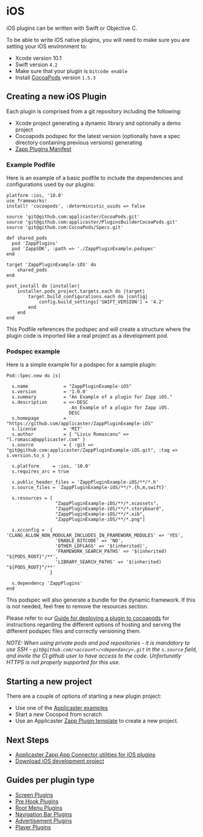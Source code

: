 # iOS

iOS plugins can be written with Swift or Objective C.

To be able to write iOS native plugins, you will need to make sure you are setting your iOS environment to:

* Xcode version 10.1
* Swift version `4.2`
* Make sure that your plugin is `bitcode enable`
* Install [CocoaPods](https://guides.cocoapods.org/using/getting-started.html) version `1.5.3`

## Creating a new iOS Plugin

Each plugin is comprised from a git repository including the following:
* Xcode project generating a dynamic library and optionally a demo project
* Cocoapods podspec for the latest version (optionally have a spec directory containing previous versions) generating
* [Zapp Plugins Manifest](/zappifest/plugins-manifest-format.md)

### Example Podfile
Here is an example of a basic podfile to include the dependencies and configurations used by our plugins:

```
platform :ios, '10.0'
use_frameworks!
install! 'cocoapods', :deterministic_uuids => false

source 'git@github.com:applicaster/CocoaPods.git'
source 'git@github.com:applicaster/PluginsBuilderCocoaPods.git'
source 'git@github.com:CocoaPods/Specs.git'

def shared_pods
  pod 'ZappPlugins'
  pod 'ZappSDK', :path => './ZappPluginExample.podspec'
end

target 'ZappPluginExample-iOS' do
    shared_pods
end

post_install do |installer|
    installer.pods_project.targets.each do |target|
        target.build_configurations.each do |config|
            config.build_settings['SWIFT_VERSION'] = '4.2'
        end
    end
end
```

This Podfile references the podspec and will create a structure where the plugin code is imported like a real project as a development pod.

### Podspec example
Here is a simple example for a podspec for a sample plugin:

```
Pod::Spec.new do |s|

  s.name             = "ZappPluginExample-iOS"
  s.version          = '1.0.0'
  s.summary          = "An Example of a plugin for Zapp iOS."
  s.description      = <<-DESC
                        An Example of a plugin for Zapp iOS.
                       DESC
  s.homepage         = "https://github.com/applicaster/ZappPluginExample-iOS"
  s.license          = 'MIT'
  s.author           = { "Liviu Romascanu" => "l.romasca@applicaster.com" }
  s.source           = { :git => "git@github.com:applicaster/ZappPluginExample-iOS.git", :tag => s.version.to_s }

  s.platform     = :ios, '10.0'
  s.requires_arc = true

  s.public_header_files = 'ZappPluginExample-iOS/**/*.h'
  s.source_files = 'ZappPluginExample-iOS/**/*.{h,m,swift}'

  s.resources = [
                  "ZappPluginExample-iOS/**/*.xcassets",
                  "ZappPluginExample-iOS/**/*.storyboard",
                  "ZappPluginExample-iOS/**/*.xib",
                  "ZappPluginExample-iOS/**/*.png"]

  s.xcconfig =  { 'CLANG_ALLOW_NON_MODULAR_INCLUDES_IN_FRAMEWORK_MODULES' => 'YES',
                  'ENABLE_BITCODE' => 'NO',
                  'OTHER_LDFLAGS' => '$(inherited)',
                  'FRAMEWORK_SEARCH_PATHS' => '$(inherited) "${PODS_ROOT}"/**',
                  'LIBRARY_SEARCH_PATHS' => '$(inherited) "${PODS_ROOT}"/**'
                }

  s.dependency 'ZappPlugins'
end
```

This podspec will also generate a bundle for the dynamic framework.
If this is not needed, feel free to remove the resources section.

Please refer to our [Guide for deploying a plugin to cocoapods](/getting-started/ios-podspec.md) for instructions regarding the different options of hosting and serving the different podspec files and correctly versioning them.

_NOTE: When using private pods and pod repositories - it is mandatory to use SSH - `git@github.com/<account>/<dependancy>.git` in the `s.source` field, and invite the CI github user to have access to the code. Unfortunatly HTTPS is not properly supported for this use._

## Starting a new project
There are a couple of options of starting a new plugin project:
* Use one of the [Applicaster examples](https://github.com/applicaster/zapp-plugins-examples/tree/master/VideoPlayer/iOS)
* Start a new Cocopod from scratch
* Use an Applicaster [Zapp Plugin template](https://github.com/applicaster/zapp-plugins-ios-templates) to create a new project.

## Next Steps
* [Applicaster Zapp App Connector utilities for iOS plugins](/dev-env/iOS/utils.md)
* [Download iOS development project](/dev-env/iOS/download-development-project.md)

## Guides per plugin type
* [Screen Plugins](/ui-builder/ios/ScreenPlugin.md)
* [Pre Hook Plugins](/ui-builder/ios/PreHooks-ScreenPlugin.md)
* [Root Menu Plugins](/ui-builder/ios/RootMenuPlugins.md)
* [Navigation Bar Plugins](/ui-builder/ios/NavigatioBarPlugins.md)
* [Advertisement Plugins](/advertisement/ios/ios.md)
* [Player Plugins](/player/iOS.md)